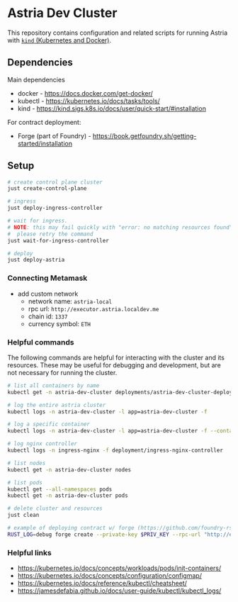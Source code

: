# Astria Dev Cluster

This repository contains configuration and related scripts for running Astria with [`kind` (Kubernetes and Docker)](https://kind.sigs.k8s.io/).

## Dependencies

Main dependencies

* docker - https://docs.docker.com/get-docker/
* kubectl - https://kubernetes.io/docs/tasks/tools/
* kind - https://kind.sigs.k8s.io/docs/user/quick-start/#installation

For contract deployment:

* Forge (part of Foundry) - https://book.getfoundry.sh/getting-started/installation

## Setup

```bash
# create control plane cluster
just create-control-plane

# ingress
just deploy-ingress-controller

# wait for ingress.
# NOTE: this may fail quickly with "error: no matching resources found".
#  please retry the command
just wait-for-ingress-controller

# deploy
just deploy-astria
```

### Connecting Metamask
* add custom network
  * network name: `astria-local`
  * rpc url: `http://executor.astria.localdev.me`
  * chain id: `1337`
  * currency symbol: `ETH`

### Helpful commands

The following commands are helpful for interacting with the cluster and its resources. These may be useful for debugging and development, but are not necessary for running the cluster.

```bash
# list all containers by name
kubectl get -n astria-dev-cluster deployments/astria-dev-cluster-deployment -o json | jq -r ".spec.template.spec.containers[] | .name"

# log the entire astria cluster
kubectl logs -n astria-dev-cluster -l app=astria-dev-cluster -f

# log a specific container
kubectl logs -n astria-dev-cluster -l app=astria-dev-cluster -f --container CONTAINER_NAME

# log nginx controller
kubectl logs -n ingress-nginx -f deployment/ingress-nginx-controller

# list nodes
kubectl get -n astria-dev-cluster nodes

# list pods
kubectl get --all-namespaces pods
kubectl get -n astria-dev-cluster pods

# delete cluster and resources
just clean

# example of deploying contract w/ forge (https://github.com/foundry-rs/foundry)
RUST_LOG=debug forge create --private-key $PRIV_KEY --rpc-url "http://executor.astria.localdev.me" src/Storage.sol:Storage
```

### Helpful links

* https://kubernetes.io/docs/concepts/workloads/pods/init-containers/
* https://kubernetes.io/docs/concepts/configuration/configmap/
* https://kubernetes.io/docs/reference/kubectl/cheatsheet/
* https://jamesdefabia.github.io/docs/user-guide/kubectl/kubectl_logs/
